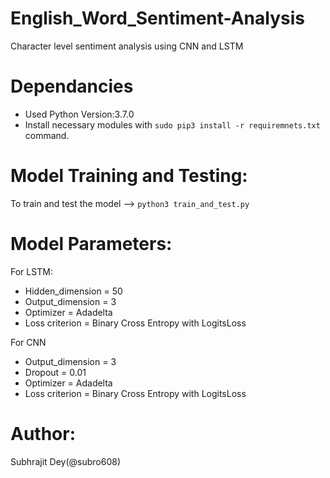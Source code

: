 # English_Word_Sentiment-Analysis
Character level sentiment analysis using CNN and LSTM
# Dependancies
* Used Python Version:3.7.0
* Install necessary modules with `sudo pip3 install -r requiremnets.txt` command.
# Model Training and Testing:
To train and test the model --> `python3 train_and_test.py`
# Model Parameters:
For LSTM:
  * Hidden_dimension = 50
  * Output_dimension = 3
  * Optimizer = Adadelta
  * Loss criterion = Binary Cross Entropy with LogitsLoss

For CNN
  * Output_dimension = 3
  * Dropout = 0.01
  * Optimizer = Adadelta
  * Loss criterion = Binary Cross Entropy with LogitsLoss
# Author:
Subhrajit Dey(@subro608)
